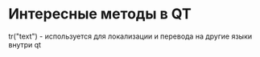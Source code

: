 # Интересные методы в QT

tr("text") - используется для локализации и перевода на другие языки внутри qt
